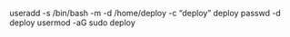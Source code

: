 useradd -s /bin/bash -m -d /home/deploy -c “deploy” deploy
passwd -d deploy
usermod -aG sudo deploy
